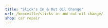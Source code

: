 ```yaml
---
title: "Slick's In & Out Oil Change"
url: /knoxville/slicks-in-and-out-oil-change/
shop: car repair
---
```

